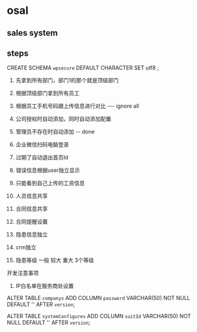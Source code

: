 # osal
## sales system

## steps
CREATE SCHEMA `wpsecure` DEFAULT CHARACTER SET utf8 ;

1. 先拿到所有部门，部门1的那个就是顶级部门
2. 根据顶级部门拿到所有员工
3. 根据员工手机号码跟上传信息进行对比
--- ignore all

1. 公司授权时自动添加，同时自动添加配置
2. 管理员不存在时自动添加 -- done
3. 企业微信扫码电脑登录
4. 过期了自动退出首页Id
5. 错误信息根据user独立显示

4. 只能看到自己上传的工资信息
5. 人员信息共享
6. 合同信息共享
7. 合同提醒设置
8. 隐患信息独立
9. crm独立


1. 隐患等级 一般 较大 重大 3个等级

开发注意事项
1. IP白名单在服务商处设置

ALTER TABLE `companys` 
ADD COLUMN `password` VARCHAR(50) NOT NULL DEFAULT '' AFTER `version`;

ALTER TABLE `systemConfigures` 
ADD COLUMN `suitId` VARCHAR(50) NOT NULL DEFAULT '' AFTER `version`;